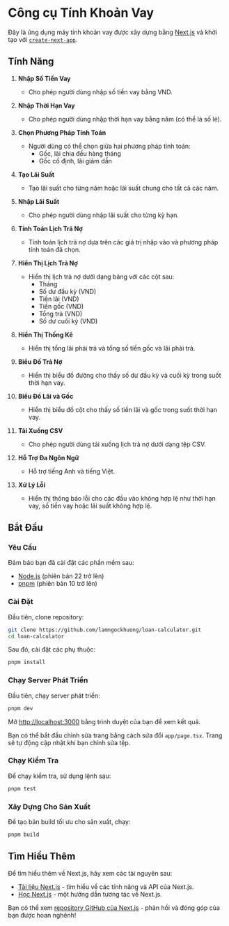 # Công cụ Tính Khoản Vay

Đây là ứng dụng máy tính khoản vay được xây dựng bằng [Next.js](https://nextjs.org) và khởi tạo với [`create-next-app`](https://nextjs.org/docs/app/api-reference/cli/create-next-app).

## Tính Năng

1. **Nhập Số Tiền Vay**

   - Cho phép người dùng nhập số tiền vay bằng VND.

2. **Nhập Thời Hạn Vay**

   - Cho phép người dùng nhập thời hạn vay bằng năm (có thể là số lẻ).

3. **Chọn Phương Pháp Tính Toán**

   - Người dùng có thể chọn giữa hai phương pháp tính toán:
     - Gốc, lãi chia đều hàng tháng
     - Gốc cố định, lãi giảm dần

4. **Tạo Lãi Suất**

   - Tạo lãi suất cho từng năm hoặc lãi suất chung cho tất cả các năm.

5. **Nhập Lãi Suất**

   - Cho phép người dùng nhập lãi suất cho từng kỳ hạn.

6. **Tính Toán Lịch Trả Nợ**

   - Tính toán lịch trả nợ dựa trên các giá trị nhập vào và phương pháp tính toán đã chọn.

7. **Hiển Thị Lịch Trả Nợ**

   - Hiển thị lịch trả nợ dưới dạng bảng với các cột sau:
     - Tháng
     - Số dư đầu kỳ (VND)
     - Tiền lãi (VND)
     - Tiền gốc (VND)
     - Tổng trả (VND)
     - Số dư cuối kỳ (VND)

8. **Hiển Thị Thống Kê**

   - Hiển thị tổng lãi phải trả và tổng số tiền gốc và lãi phải trả.

9. **Biểu Đồ Trả Nợ**

   - Hiển thị biểu đồ đường cho thấy số dư đầu kỳ và cuối kỳ trong suốt thời hạn vay.

10. **Biểu Đồ Lãi và Gốc**

    - Hiển thị biểu đồ cột cho thấy số tiền lãi và gốc trong suốt thời hạn vay.

11. **Tải Xuống CSV**

    - Cho phép người dùng tải xuống lịch trả nợ dưới dạng tệp CSV.

12. **Hỗ Trợ Đa Ngôn Ngữ**

    - Hỗ trợ tiếng Anh và tiếng Việt.

13. **Xử Lý Lỗi**
    - Hiển thị thông báo lỗi cho các đầu vào không hợp lệ như thời hạn vay, số tiền vay hoặc lãi suất không hợp lệ.

## Bắt Đầu

### Yêu Cầu

Đảm bảo bạn đã cài đặt các phần mềm sau:

- [Node.js](https://nodejs.org/) (phiên bản 22 trở lên)
- [pnpm](https://pnpm.io/) (phiên bản 10 trở lên)

### Cài Đặt

Đầu tiên, clone repository:

```bash
git clone https://github.com/lamngockhuong/loan-calculator.git
cd loan-calculator
```

Sau đó, cài đặt các phụ thuộc:

```bash
pnpm install
```

### Chạy Server Phát Triển

Đầu tiên, chạy server phát triển:

```bash
pnpm dev
```

Mở [http://localhost:3000](http://localhost:3000) bằng trình duyệt của bạn để xem kết quả.

Bạn có thể bắt đầu chỉnh sửa trang bằng cách sửa đổi `app/page.tsx`. Trang sẽ tự động cập nhật khi bạn chỉnh sửa tệp.

### Chạy Kiểm Tra

Để chạy kiểm tra, sử dụng lệnh sau:

```bash
pnpm test
```

### Xây Dựng Cho Sản Xuất

Để tạo bản build tối ưu cho sản xuất, chạy:

```bash
pnpm build
```

## Tìm Hiểu Thêm

Để tìm hiểu thêm về Next.js, hãy xem các tài nguyên sau:

- [Tài liệu Next.js](https://nextjs.org/docs) - tìm hiểu về các tính năng và API của Next.js.
- [Học Next.js](https://nextjs.org/learn) - một hướng dẫn tương tác về Next.js.

Bạn có thể xem [repository GitHub của Next.js](https://github.com/vercel/next.js) - phản hồi và đóng góp của bạn được hoan nghênh!
